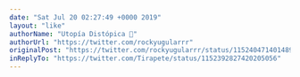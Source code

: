 ```yaml
---
date: "Sat Jul 20 02:27:49 +0000 2019"
layout: "like"
authorName: "Utopía Distópica 💚"
authorUrl: "https://twitter.com/rockyugularrr"
originalPost: "https://twitter.com/rockyugularrr/status/1152404714014892033"
inReplyTo: "https://twitter.com/Tirapete/status/1152392827420205056"
---
```

